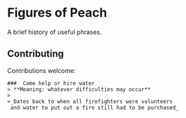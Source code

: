 # Figures of Peach
A brief history of useful phrases.

## Contributing
Contributions welcome:

    ###  Come help or hire water
    > **Meaning: whatever difficulties may occur**
    >
    >_Dates back to when all firefighters were volunteers
     and water to put out a fire still had to be purchased_
